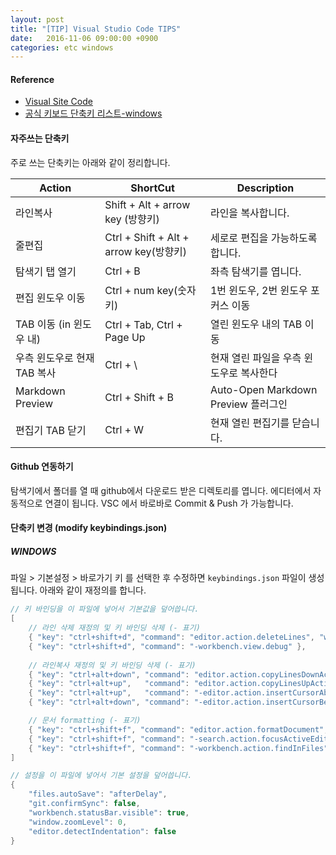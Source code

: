 ```yaml
---
layout: post
title: "[TIP] Visual Studio Code TIPS"
date:   2016-11-06 09:00:00 +0900
categories: etc windows
---
```


#### Reference
 - [Visual Site Code](https://code.visualstudio.com) 
 - [공식 키보드 단축키 리스트-windows](https://code.visualstudio.com/shortcuts/keyboard-shortcuts-windows.pdf)

#### 자주쓰는 단축키

주로 쓰는 단축키는 아래와 같이 정리합니다.

Action | ShortCut | Description
------------- | ------------- | -------------
라인복사 |Shift + Alt + arrow key (방향키) | 라인을 복사합니다.
줄편집	|Ctrl + Shift + Alt + arrow key(방향키)| 세로로 편집을 가능하도록 합니다.
탐색기 탭 열기|Ctrl + B| 좌측 탐색기를 엽니다.
편집 윈도우 이동 | Ctrl + num key(숫자키) | 1번 윈도우, 2번 윈도우 포커스 이동 
TAB 이동 (in 윈도우 내) | Ctrl + Tab, Ctrl + Page Up | 열린 윈도우 내의 TAB 이동 
우측 윈도우로 현재 TAB 복사 | Ctrl + \ | 현재 열린 파일을 우측 윈도우로 복사한다
Markdown Preview | Ctrl + Shift + B | Auto-Open Markdown Preview 플러그인
편집기 TAB 닫기 | Ctrl + W | 현재 열린 편집기를 닫습니다.

#### Github 연동하기

탐색기에서 폴더를 열 때 github에서 다운로드 받은 디렉토리를 엽니다.
에디터에서 자동적으로 연결이 됩니다.
VSC 에서 바로바로 Commit & Push 가 가능합니다.

#### 단축키 변경 (modify keybindings.json)

##### WINDOWS 
파일 > 기본설정 > 바로가기 키 를 선택한 후 수정하면 `keybindings.json` 파일이 생성됩니다.
아래와 같이 재정의를 합니다.

~~~java
// 키 바인딩을 이 파일에 넣어서 기본값을 덮어씁니다.
[
    // 라인 삭제 재정의 및 키 바인딩 삭제 (- 표기)
    { "key": "ctrl+shift+d", "command": "editor.action.deleteLines", "when": "editorTextFocus && !editorReadonly" },
    { "key": "ctrl+shift+d", "command": "-workbench.view.debug" },
    
    // 라인복사 재정의 및 키 바인딩 삭제 (- 표기)
    { "key": "ctrl+alt+down", "command": "editor.action.copyLinesDownAction", "when": "editorTextFocus && !editorReadonly" },
    { "key": "ctrl+alt+up",   "command": "editor.action.copyLinesUpAction", "when": "editorTextFocus && !editorReadonly" },
    { "key": "ctrl+alt+up",   "command": "-editor.action.insertCursorAbove", "when": "editorTextFocus" },
    { "key": "ctrl+alt+down", "command": "-editor.action.insertCursorBelow", "when": "editorTextFocus" },

    // 문서 formatting (- 표기)
    { "key": "ctrl+shift+f", "command": "editor.action.formatDocument", "when": "editorHasDocumentFormattingProvider && editorTextFocus && !editorReadonly" },
    { "key": "ctrl+shift+f", "command": "-search.action.focusActiveEditor","when": "searchInputBoxFocus && searchViewletVisible" },
    { "key": "ctrl+shift+f", "command": "-workbench.action.findInFiles", "when": "!searchInputBoxFocus" }
]
~~~

~~~java
// 설정을 이 파일에 넣어서 기본 설정을 덮어씁니다.
{
    "files.autoSave": "afterDelay",
    "git.confirmSync": false,
    "workbench.statusBar.visible": true,
    "window.zoomLevel": 0,
    "editor.detectIndentation": false
}
~~~

